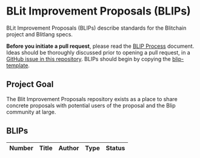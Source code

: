 # BLit Improvement Proposals (BLIPs)

BLit Improvement Proposals (BLIPs) describe standards for the Blitchain project and Blitlang specs.

**Before you initiate a pull request**, please read the [BLIP Process](./blips/process.md) document. Ideas should be thoroughly discussed prior to opening a pull request,
in a [GitHub issue in this repository](https://github.com/BlitChain/BLIPs/issues). BLIPs should begin by copying the
[blip-template](./blip-template.md).

## Project Goal

The Blit Improvement Proposals repository exists as a place to share concrete proposals with potential users of the proposal and the Blip community at large.

## BLIPs

| Number | Title | Author | Type | Status |
|--------|-------|--------|------|--------|
